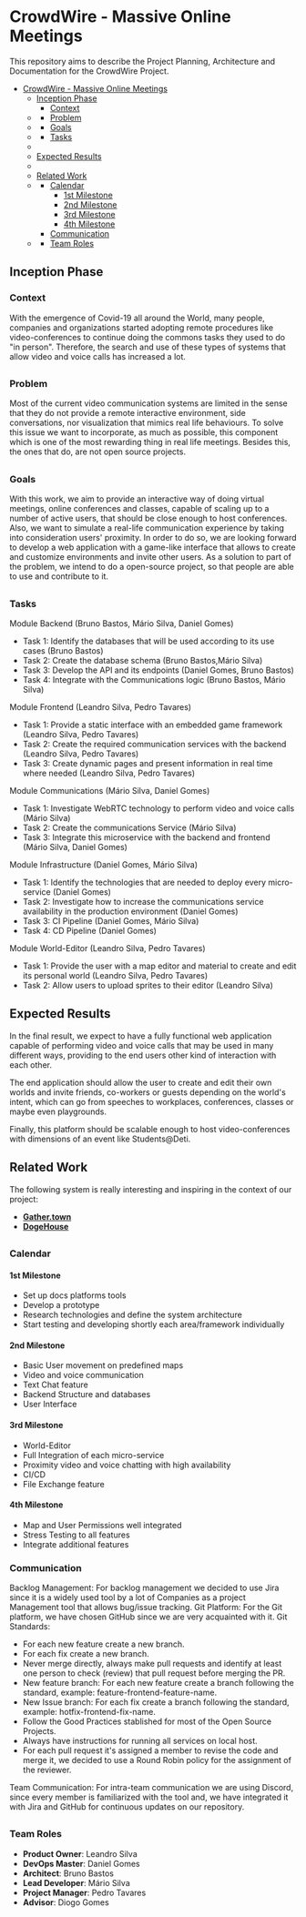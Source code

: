 
# CrowdWire - Massive Online Meetings

This repository aims to describe the Project Planning, Architecture and Documentation for the CrowdWire Project.

- [CrowdWire - Massive Online Meetings](#crowdwire---massive-online-meetings)
  - [Inception Phase](#inception-phase)
    - [Context](#context)
  - [](#)
    - [Problem](#problem)
  - [](#-1)
    - [Goals](#goals)
  - [](#-2)
    - [Tasks](#tasks)
  - [](#-3)
  - [Expected Results](#expected-results)
  - [](#-4)
  - [Related Work](#related-work)
  - [](#-5)
    - [Calendar](#calendar)
      - [1st Milestone](#1st-milestone)
      - [2nd Milestone](#2nd-milestone)
      - [3rd Milestone](#3rd-milestone)
      - [4th Milestone](#4th-milestone)
    - [Communication](#communication)
  - [](#-6)
    - [Team Roles](#team-roles)
## Inception Phase

### Context

With the emergence of Covid-19 all around the World, many people,  companies and organizations started adopting remote procedures like  video-conferences to continue doing the commons tasks they used to do  "in person". Therefore, the search and use of these types of systems  that allow video and voice calls has increased a lot.

## 

### Problem

Most of the current video communication systems are limited in the  sense that they do not provide a remote interactive environment, side  conversations, nor visualization that mimics real life behaviours. To  solve this issue we want to incorporate, as much as possible, this  component which is one of the most rewarding thing in real life  meetings. Besides this, the ones that do, are not open source projects.

## 

### Goals

With this work, we aim to provide an interactive way of doing virtual meetings, online conferences and classes, capable of scaling up to a   number of active users, that should be close enough to host conferences. Also, we want to simulate a real-life communication experience by taking into consideration users' proximity. In order to do so, we are looking forward to develop a web application  with a game-like interface that allows to create and customize  environments and invite other users. As a solution to part of the problem, we intend to do a open-source  project, so that people are able to use and contribute to it.

## 

### Tasks

Module Backend (Bruno Bastos, Mário Silva, Daniel Gomes)

- Task 1: Identify the databases that will be used according to its use cases (Bruno Bastos)
- Task 2: Create the database schema (Bruno Bastos,Mário Silva)
- Task 3: Develop the API  and its endpoints (Daniel Gomes, Bruno Bastos)
- Task 4: Integrate with the Communications logic (Bruno Bastos, Mário Silva)

Module Frontend (Leandro Silva, Pedro Tavares)

- Task 1: Provide a static interface with an embedded game framework (Leandro Silva, Pedro Tavares)
- Task 2: Create the required communication services with the backend (Leandro Silva, Pedro Tavares)
- Task 3: Create dynamic pages and present information in real time where needed (Leandro Silva, Pedro Tavares)

Module Communications (Mário Silva, Daniel Gomes)

- Task 1: Investigate WebRTC technology to perform video and voice calls (Mário Silva)
- Task 2: Create the communications  Service (Mário Silva)
- Task 3: Integrate this microservice with the backend and frontend (Mário Silva, Daniel Gomes)

Module Infrastructure (Daniel Gomes, Mário Silva)

- Task 1: Identify the technologies that are needed to deploy every micro-service (Daniel Gomes)
- Task 2: Investigate how to increase the communications service availability in the production environment (Daniel Gomes)
- Task 3: CI Pipeline (Daniel Gomes, Mário Silva)
- Task 4: CD Pipeline (Daniel Gomes)

Module World-Editor (Leandro Silva, Pedro Tavares)

- Task 1: Provide the user with a map editor and material to create and edit its personal world (Leandro Silva, Pedro Tavares)
- Task 2: Allow users to upload sprites to their editor (Leandro Silva)

## 

## Expected Results

In the final result, we expect to have a fully functional web  application capable of performing video and voice calls that may be used in many different ways, providing to the end users other kind of  interaction with each other.

The end application should allow the user to create and edit their  own worlds and invite friends, co-workers or guests depending on the  world's intent, which can go from speeches to workplaces, conferences,  classes or maybe even playgrounds.

Finally, this platform should  be scalable enough to host video-conferences with dimensions of an event like Students@Deti.

## 

## Related Work

The following system is really interesting and inspiring in the context of our project:

- [**Gather.town**](https://gather.town/)
- [**DogeHouse**](https://dogehouse.tv/)

## 

### Calendar

#### 1st Milestone

- Set up docs platforms tools
- Develop a prototype
- Research technologies and define the system architecture
- Start testing and developing shortly each area/framework individually

#### 2nd Milestone

- Basic User movement on predefined maps
- Video and voice communication
- Text Chat feature
- Backend Structure and databases
- User Interface

#### 3rd Milestone

- World-Editor
- Full Integration of each micro-service
- Proximity video and voice chatting with high availability
- CI/CD
- File Exchange feature

#### 4th Milestone

- Map and User Permissions well integrated
- Stress Testing to all features
- Integrate additional features


### Communication

Backlog Management: For backlog management we decided to use Jira  since it is a widely used tool by a lot of Companies as a project  Management tool that allows bug/issue tracking. Git Platform: For the Git platform, we have chosen GitHub since we are  very acquainted with it. Git Standards:

- For each new feature create a new branch.
- For each fix create a new branch.
- Never merge directly, always make pull requests and identify at  least one person to check (review) that pull request before merging the  PR.
- New feature branch: For each new feature create a branch following the standard, example: feature-frontend-feature-name.
- New Issue branch: For each fix create a branch following the standard, example: hotfix-frontend-fix-name.
- Follow the Good Practices stablished for most of the Open Source Projects.
- Always have instructions for running all services on local host.
- For each pull request it's assigned a member to revise the code and  merge it, we decided to use a Round Robin policy for the assignment of  the reviewer.

Team Communication: For intra-team communication we are using  Discord, since every member is familiarized with the tool and, we have  integrated it with Jira and GitHub for continuous updates on our  repository.

## 

### Team Roles

- **Product Owner**: Leandro Silva 
- **DevOps Master**: Daniel Gomes 
- **Architect**: Bruno Bastos
- **Lead Developer**: Mário Silva 
- **Project Manager**: Pedro Tavares 
- **Advisor**: Diogo Gomes